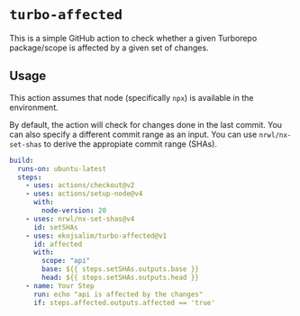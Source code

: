 # `turbo-affected`

This is a simple GitHub action to check whether a given Turborepo package/scope is affected by a given set of changes.

## Usage

This action assumes that node (specifically `npx`) is available in the environment.

By default, the action will check for changes done in the last commit. You can also specify a different commit range as an input. You can use `nrwl/nx-set-shas` to derive the appropiate commit range (SHAs).

```yaml
build:
  runs-on: ubuntu-latest
  steps:
    - uses: actions/checkout@v2
    - uses: actions/setup-node@v4
      with:
        node-version: 20
    - uses: nrwl/nx-set-shas@v4
      id: setSHAs
    - uses: ekojsalim/turbo-affected@v1
      id: affected
      with:
        scope: "api"
        base: ${{ steps.setSHAs.outputs.base }}
        head: ${{ steps.setSHAs.outputs.head }}
    - name: Your Step
      run: echo "api is affected by the changes"
      if: steps.affected.outputs.affected == 'true'
```
